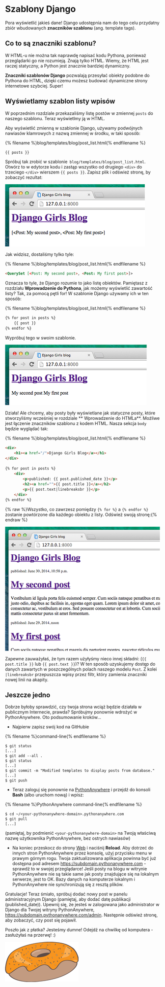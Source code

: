 # Szablony Django

Pora wyświetlić jakieś dane! Django udostępnia nam do tego celu przydatny zbiór wbudowanych **znaczników szablonu** (ang. template tags).

## Co to są znaczniki szablonu?

W HTML-u nie można tak naprawdę napisać kodu Pythona, ponieważ przeglądarki go nie rozumieją. Znają tylko HTML. Wiemy, że HTML jest raczej statyczny, a Python jest znacznie bardziej dynamiczny.

**Znaczniki szablonów Django** pozwalają przesyłać obiekty podobne do Pythona do HTML, dzięki czemu możesz budować dynamiczne strony internetowe szybciej. Super!

## Wyświetlamy szablon listy wpisów

W poprzednim rozdziale przekazaliśmy listę postów w zmiennej `posts` do naszego szablonu. Teraz wyświetlmy ją w HTML.

Aby wyświetlić zmienną w szablonie Django, używamy podwójnych nawiasów klamrowych z nazwą zmiennej w środku, w taki sposób:

{% filename %}blog/templates/blog/post_list.html{% endfilename %}

```html
{{ posts }}
```

Spróbuj tak zrobić w szablonie` blog/templates/blog/post_list.html`. Otwórz to w edytorze kodu i zastąp wszystko od drugiego `<div>` do trzeciego `</div>` wierszem `{{ posts }}`. Zapisz plik i odśwież stronę, by zobaczyć rezultat:

![Rysunek 13.1](images/step1.png)

Jak widzisz, dostaliśmy tylko tyle:

{% filename %}blog/templates/blog/post_list.html{% endfilename %}

```html
<QuerySet [<Post: My second post>, <Post: My first post>]>
```

Oznacza to tyle, że Django rozumie to jako listę obiektów. Pamiętasz z rozdziału **Wprowadzenie do Pythona**, jak możemy wyświetlić zawartość listy? Tak, za pomocą pętli for! W szablonie Django używamy ich w ten sposób:

{% filename %}blog/templates/blog/post_list.html{% endfilename %}

```html
{% for post in posts %}
    {{ post }}
{% endfor %}
```

Wypróbuj tego w swoim szablonie.

![Rysunek 13.2](images/step2.png)

Działa! Ale chcemy, aby posty były wyświetlane jak statyczne posty, które stworzyliśmy wcześniej w rozdziale ** Wprowadzenie do HTMLa**. Możliwe jest łączenie znaczników szablonu z kodem HTML. Nasza sekcja `body` będzie wyglądać tak:

{% filename %}blog/templates/blog/post_list.html{% endfilename %}

```html
<div>
    <h1><a href="/">Django Girls Blog</a></h1>
</div>

{% for post in posts %}
    <div>
        <p>published: {{ post.published_date }}</p>
        <h2><a href="">{{ post.title }}</a></h2>
        <p>{{ post.text|linebreaksbr }}</p>
    </div>
{% endfor %}
```

{% raw %}Wszystko, co zawrzesz pomiędzy `{% for %}` a `{% endfor %}` zostanie powtórzone dla każdego obiektu z listy. Odśwież swoją stronę:{% endraw %}

![Rysunek 13.3](images/step3.png)

Zapewne zauważyłaś, że tym razem użyłyśmy nieco innej składni: (`{{ post.title }}` lub `{{ post.text }}`)? W ten sposób uzyskujemy dostęp do danych zawartych w poszczególnych polach naszego modelu `Post`. Z kolei `|linebreaksbr` przepuszcza wpisy przez filtr, który zamienia znaczniki nowej linii na akapity.

## Jeszcze jedno

Dobrze byłoby sprawdzić, czy twoja strona wciąż będzie działała w publicznym Internecie, prawda? Spróbujmy ponownie wdrożyć w PythonAnywhere. Oto podsumowanie kroków…

* Najpierw zapisz swój kod na GitHubie

{% filename %}command-line{% endfilename %}

    $ git status
    [...]
    $ git add --all .
    $ git status
    [...]
    $ git commit -m "Modified templates to display posts from database."
    [...]
    $ git push
    

* Teraz zaloguj się ponownie na [PythonAnywhere](https://www.pythonanywhere.com/consoles/) i przejdź do konsoli **Bash** (albo uruchom nową) i wpisz:

{% filename %}PythonAnywhere command-line{% endfilename %}

    $ cd ~/<your-pythonanywhere-domain>.pythonanywhere.com
    $ git pull
    [...]
    

(pamiętaj, by podmienić `<your-pythonanywhere-domain>` na Twoją właściwą nazwę użytkownika PythonAnywhere, bez ostrych nawiasów)

* Na koniec przeskocz do strony [Web](https://www.pythonanywhere.com/web_app_setup/) i naciśnij **Reload**. Aby dotrzeć do innych stron PythonAnywhere przez konsolę, użyj przycisku menu w prawym górnym rogu. Twoja zaktualizowana aplikacja powinna być już dostępna pod adresem https://subdomain.pythonanywhere.com - sprawdź to w swojej przeglądarce! Jeśli posty na blogu w witrynie PythonAnywhere nie są takie same jak posty znajdujące się na lokalnym serwerze, jest to OK. Bazy danych na komputerze lokalnym i PythonAnywhere nie synchronizują się z resztą plików.

Gratulacje! Teraz śmiało, spróbuj dodać nowy post w panelu administracyjnym Django (pamiętaj, aby dodać datę publikacji (published_date)). Upewnij się, że jesteś w zalogowana jako administrator w Django dla Twojej witryny PythonAnywhere, https://subdomain.pythonanywhere.com/admin. Następnie odśwież stronę, aby zobaczyć, czy post się pojawił.

Poszło jak z płatka? Jesteśmy dumne! Odejdź na chwilkę od komputera - zasłużyłaś na przerwę! :)

![Rysunek 13.4](images/donut.png)